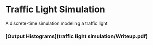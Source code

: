 # Traffic Light Simulation
A discrete-time simulation modeling a traffic light

### [Output Histograms](traffic light simulation/Writeup.pdf)
